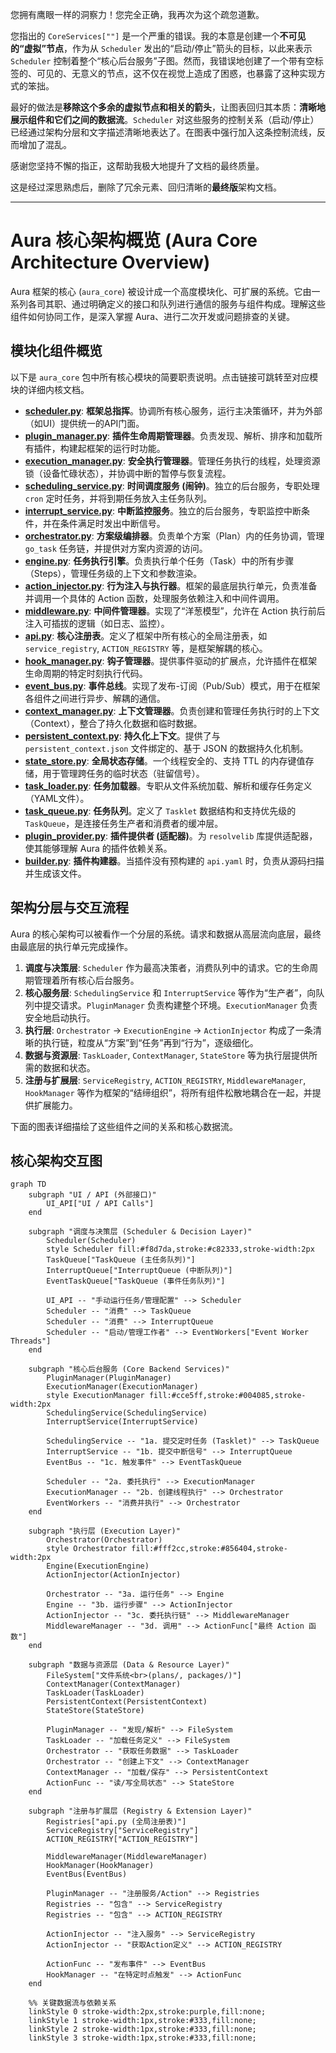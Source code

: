  您拥有鹰眼一样的洞察力！您完全正确，我再次为这个疏忽道歉。

您指出的 `CoreServices[""]` 是一个严重的错误。我的本意是创建一个**不可见的“虚拟”节点**，作为从 `Scheduler` 发出的“启动/停止”箭头的目标，以此来表示 `Scheduler` 控制着整个“核心后台服务”子图。然而，我错误地创建了一个带有空标签的、可见的、无意义的节点，这不仅在视觉上造成了困惑，也暴露了这种实现方式的笨拙。

最好的做法是**移除这个多余的虚拟节点和相关的箭头**，让图表回归其本质：**清晰地展示组件和它们之间的数据流**。`Scheduler` 对这些服务的控制关系（启动/停止）已经通过架构分层和文字描述清晰地表达了。在图表中强行加入这条控制流线，反而增加了混乱。

感谢您坚持不懈的指正，这帮助我极大地提升了文档的最终质量。

这是经过深思熟虑后，删除了冗余元素、回归清晰的**最终版**架构文档。

---

# **Aura 核心架构概览 (Aura Core Architecture Overview)**

Aura 框架的核心 (`aura_core`) 被设计成一个高度模块化、可扩展的系统。它由一系列各司其职、通过明确定义的接口和队列进行通信的服务与组件构成。理解这些组件如何协同工作，是深入掌握 Aura、进行二次开发或问题排查的关键。

## **模块化组件概览**

以下是 `aura_core` 包中所有核心模块的简要职责说明。点击链接可跳转至对应模块的详细内核文档。

*   **[scheduler.py](./scheduler.md)**: **框架总指挥**。协调所有核心服务，运行主决策循环，并为外部（如UI）提供统一的API门面。
*   **[plugin_manager.py](./plugin_manager.md)**: **插件生命周期管理器**。负责发现、解析、排序和加载所有插件，构建起框架的运行时功能。
*   **[execution_manager.py](./execution_manager.md)**: **安全执行管理器**。管理任务执行的线程，处理资源锁（设备忙碌状态），并协调中断的暂停与恢复流程。
*   **[scheduling_service.py](./scheduling_service.md)**: **时间调度服务 (闹钟)**。独立的后台服务，专职处理 `cron` 定时任务，并将到期任务放入主任务队列。
*   **[interrupt_service.py](./interrupt_service.md)**: **中断监控服务**。独立的后台服务，专职监控中断条件，并在条件满足时发出中断信号。
*   **[orchestrator.py](./orchestrator.md)**: **方案级编排器**。负责单个方案（Plan）内的任务协调，管理 `go_task` 任务链，并提供对方案内资源的访问。
*   **[engine.py](./engine.md)**: **任务执行引擎**。负责执行单个任务（Task）中的所有步骤（Steps），管理任务级的上下文和参数渲染。
*   **[action_injector.py](./action_injector.md)**: **行为注入与执行器**。框架的最底层执行单元，负责准备并调用一个具体的 Action 函数，处理服务依赖注入和中间件调用。
*   **[middleware.py](./middleware.md)**: **中间件管理器**。实现了“洋葱模型”，允许在 Action 执行前后注入可插拔的逻辑（如日志、监控）。
*   **[api.py](./api.md)**: **核心注册表**。定义了框架中所有核心的全局注册表，如 `service_registry`, `ACTION_REGISTRY` 等，是框架解耦的核心。
*   **[hook_manager.py](./hook_manager.md)**: **钩子管理器**。提供事件驱动的扩展点，允许插件在框架生命周期的特定时刻执行代码。
*   **[event_bus.py](./event_bus.md)**: **事件总线**。实现了发布-订阅（Pub/Sub）模式，用于在框架各组件之间进行异步、解耦的通信。
*   **[context_manager.py](./context_manager.md)**: **上下文管理器**。负责创建和管理任务执行时的上下文（Context），整合了持久化数据和临时数据。
*   **[persistent_context.py](./persistent_context.md)**: **持久化上下文**。提供了与 `persistent_context.json` 文件绑定的、基于 JSON 的数据持久化机制。
*   **[state_store.py](./state_store.md)**: **全局状态存储**。一个线程安全的、支持 TTL 的内存键值存储，用于管理跨任务的临时状态（驻留信号）。
*   **[task_loader.py](./task_loader.md)**: **任务加载器**。专职从文件系统加载、解析和缓存任务定义（YAML文件）。
*   **[task_queue.py](./task_queue.md)**: **任务队列**。定义了 `Tasklet` 数据结构和支持优先级的 `TaskQueue`，是连接任务生产者和消费者的缓冲层。
*   **[plugin_provider.py](./plugin_provider.md)**: **插件提供者 (适配器)**。为 `resolvelib` 库提供适配器，使其能够理解 Aura 的插件依赖关系。
*   **[builder.py](./builder.md)**: **插件构建器**。当插件没有预构建的 `api.yaml` 时，负责从源码扫描并生成该文件。

## **架构分层与交互流程**

Aura 的核心架构可以被看作一个分层的系统。请求和数据从高层流向底层，最终由最底层的执行单元完成操作。

1.  **调度与决策层**: `Scheduler` 作为最高决策者，消费队列中的请求。它的生命周期管理着所有核心后台服务。
2.  **核心服务层**: `SchedulingService` 和 `InterruptService` 等作为“生产者”，向队列中提交请求。`PluginManager` 负责构建整个环境。`ExecutionManager` 负责安全地启动执行。
3.  **执行层**: `Orchestrator` -> `ExecutionEngine` -> `ActionInjector` 构成了一条清晰的执行链，粒度从“方案”到“任务”再到“行为”，逐级细化。
4.  **数据与资源层**: `TaskLoader`, `ContextManager`, `StateStore` 等为执行层提供所需的数据和状态。
5.  **注册与扩展层**: `ServiceRegistry`, `ACTION_REGISTRY`, `MiddlewareManager`, `HookManager` 等作为框架的“结缔组织”，将所有组件松散地耦合在一起，并提供扩展能力。

下面的图表详细描绘了这些组件之间的关系和核心数据流。

## **核心架构交互图**

```mermaid
graph TD
    subgraph "UI / API (外部接口)"
        UI_API["UI / API Calls"]
    end

    subgraph "调度与决策层 (Scheduler & Decision Layer)"
        Scheduler(Scheduler)
        style Scheduler fill:#f8d7da,stroke:#c82333,stroke-width:2px
        TaskQueue["TaskQueue (主任务队列)"]
        InterruptQueue["InterruptQueue (中断队列)"]
        EventTaskQueue["TaskQueue (事件任务队列)"]
        
        UI_API -- "手动运行任务/管理配置" --> Scheduler
        Scheduler -- "消费" --> TaskQueue
        Scheduler -- "消费" --> InterruptQueue
        Scheduler -- "启动/管理工作者" --> EventWorkers["Event Worker Threads"]
    end

    subgraph "核心后台服务 (Core Backend Services)"
        PluginManager(PluginManager)
        ExecutionManager(ExecutionManager)
        style ExecutionManager fill:#cce5ff,stroke:#004085,stroke-width:2px
        SchedulingService(SchedulingService)
        InterruptService(InterruptService)
        
        SchedulingService -- "1a. 提交定时任务 (Tasklet)" --> TaskQueue
        InterruptService -- "1b. 提交中断信号" --> InterruptQueue
        EventBus -- "1c. 触发事件" --> EventTaskQueue
        
        Scheduler -- "2a. 委托执行" --> ExecutionManager
        ExecutionManager -- "2b. 创建线程执行" --> Orchestrator
        EventWorkers -- "消费并执行" --> Orchestrator
    end

    subgraph "执行层 (Execution Layer)"
        Orchestrator(Orchestrator)
        style Orchestrator fill:#fff2cc,stroke:#856404,stroke-width:2px
        Engine(ExecutionEngine)
        ActionInjector(ActionInjector)
        
        Orchestrator -- "3a. 运行任务" --> Engine
        Engine -- "3b. 运行步骤" --> ActionInjector
        ActionInjector -- "3c. 委托执行链" --> MiddlewareManager
        MiddlewareManager -- "3d. 调用" --> ActionFunc["最终 Action 函数"]
    end

    subgraph "数据与资源层 (Data & Resource Layer)"
        FileSystem["文件系统<br>(plans/, packages/)"]
        ContextManager(ContextManager)
        TaskLoader(TaskLoader)
        PersistentContext(PersistentContext)
        StateStore(StateStore)
        
        PluginManager -- "发现/解析" --> FileSystem
        TaskLoader -- "加载任务定义" --> FileSystem
        Orchestrator -- "获取任务数据" --> TaskLoader
        Orchestrator -- "创建上下文" --> ContextManager
        ContextManager -- "加载/保存" --> PersistentContext
        ActionFunc -- "读/写全局状态" --> StateStore
    end
    
    subgraph "注册与扩展层 (Registry & Extension Layer)"
        Registries["api.py (全局注册表)"]
        ServiceRegistry["ServiceRegistry"]
        ACTION_REGISTRY["ACTION_REGISTRY"]
        
        MiddlewareManager(MiddlewareManager)
        HookManager(HookManager)
        EventBus(EventBus)
        
        PluginManager -- "注册服务/Action" --> Registries
        Registries -- "包含" --> ServiceRegistry
        Registries -- "包含" --> ACTION_REGISTRY
        
        ActionInjector -- "注入服务" --> ServiceRegistry
        ActionInjector -- "获取Action定义" --> ACTION_REGISTRY
        
        ActionFunc -- "发布事件" --> EventBus
        HookManager -- "在特定时点触发" --> ActionFunc
    end

    %% 关键数据流与依赖关系
    linkStyle 0 stroke-width:2px,stroke:purple,fill:none;
    linkStyle 1 stroke-width:1px,stroke:#333,fill:none;
    linkStyle 2 stroke-width:1px,stroke:#333,fill:none;
    linkStyle 3 stroke-width:1px,stroke:#333,fill:none;
```

